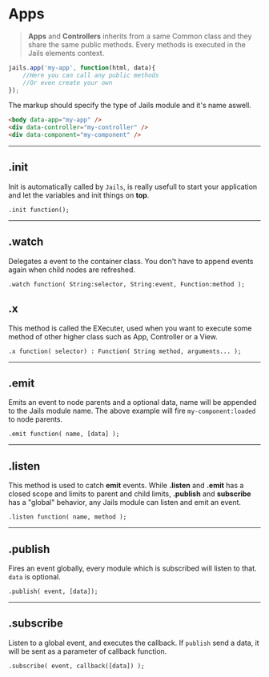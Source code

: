 
# Apps

> **Apps** and **Controllers** inherits from a same Common class and they share the same public methods.
Every methods is executed in the Jails elements context.

```js
jails.app('my-app', function(html, data){
    //Here you can call any public methods
    //Or even create your own
});
```

The markup should specify the type of Jails module and it's name aswell.

```html
<body data-app="my-app" />
<div data-controller="my-controller" />
<div data-component="my-component" />
```

---

## .init
Init is automatically called by `Jails`, is really usefull to start your application and let the variables and init things on **top**.

    .init function();

---
## .watch
Delegates a event to the container class. You don't have to append events again when child nodes are refreshed.

    .watch function( String:selector, String:event, Function:method );



## .x
This method is called the EXecuter, used when you want to execute some method of other higher class
such as App, Controller or a View.

    .x function( selector) : Function( String method, arguments... );


---
## .emit
Emits an event to node parents and a optional data, name will be appended to the Jails module name.
The above example will fire `my-component:loaded` to node parents.

    .emit function( name, [data] );

---
## .listen
This method is used to catch **emit** events. While **.listen** and **.emit** has a closed scope and limits to parent and child limits, **.publish** and **subscribe** has a "global" behavior, any Jails module can listen and emit an event.

    .listen function( name, method );

---

## .publish
Fires an event globally, every module which is subscribed will listen to that. `data` is optional.

    .publish( event, [data]);

---
## .subscribe
Listen to a global event, and executes the callback. If `publish` send a data, it will be sent as a parameter of callback function.

    .subscribe( event, callback([data]) );
